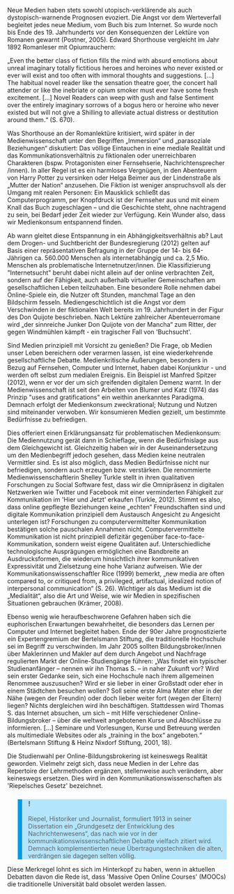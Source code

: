 <!-- filename: 02_Neue_Medien_zwischen_Gefahr_und_Chance_Romane_als_Opiumrauch.md -->
<!-- title: Neue Medien zwischen Gefahr und Chance: Romane als Opiumrauch -->

Neue Medien haben stets sowohl utopisch-verklärende als auch dystopisch-warnende Prognosen evoziert. Die Angst vor dem Werteverfall begleitet jedes neue Medium, vom Buch bis zum Internet. So wurde noch bis Ende des 19. Jahrhunderts vor den Konsequenzen der Lektüre von Romanen gewarnt (Postner, 2005). Edward Shorthouse vergleicht im Jahr 1892 Romanleser mit Opiumrauchern:

„Even the better class of fiction fills the mind with absurd emotions about unreal imaginary totally fictitious heroes and heroines who never existed or ever will exist and too often with immoral thoughts and suggestions. \[…] The habitual novel reader like the sensation theatre goer, the concert hall attender or like the inebriate or opium smoker must ever have some fresh excitement. \[…] Novel Readers can weep with gush and false Sentiment over the entirely imaginary sorrows of a bogus hero or heroine who never existed but will not give a Shilling to alleviate actual distress or destitution around them.“ (S. 670).

Was Shorthouse an der Romanlektüre kritisiert, wird später in der Medienwissenschaft unter den Begriffen „Immersion“ und „parasoziale Beziehungen“ diskutiert: Das völlige Eintauchen in eine mediale Realität und das Kommunikationsverhältnis zu fiktionalen oder unerreichbaren Charakteren (bspw. Protagonisten einer Fernsehserie, Nachrichtensprecher /innen). In aller Regel ist es ein harmloses Vergnügen, in den Abenteuern von Harry Potter zu versinken oder Helga Beimer aus der Lindenstraße als „Mutter der Nation“ anzusehen. Die Fiktion ist weniger anspruchsvoll als der Umgang mit realen Personen: Ein Mausklick schließt das Computerprogramm, per Knopfdruck ist der Fernseher aus und mit einem Knall das Buch zugeschlagen – und die Geschichte steht, ohne nachtragend zu sein, bei Bedarf jeder Zeit wieder zur Verfügung. Kein Wunder also, dass wir Medienkonsum entspannend finden.

Ab wann gleitet diese Entspannung in ein Abhängigkeitsverhältnis ab? Laut dem Drogen- und Suchtbericht der Bundesregierung (2012) gelten auf Basis einer repräsentativen Befragung in der Gruppe der 14- bis 64-Jährigen ca. 560.000 Menschen als internetabhängig und ca. 2,5 Mio. Menschen als problematische Internetnutzer/innen. Die Klassifizierung "Internetsucht" beruht dabei nicht allein auf der online verbrachten Zeit, sondern auf der Fähigkeit, auch außerhalb virtueller Gemeinschaften am gesellschaftlichen Leben teilzuhaben. Eine besondere Rolle nehmen dabei Online-Spiele ein, die Nutzer oft Stunden, manchmal Tage an den Bildschirm fesseln. Mediengeschichtlich ist die Angst vor dem Verschwinden in der fiktionalen Welt bereits im 19. Jahrhundert in der Figur des Don Quijote beschrieben. Nach Lektüre zahlreicher Abenteuerromane wird „der sinnreiche Junker Don Quijote von der Mancha“ zum Ritter, der gegen Windmühlen kämpft - ein tragischer Fall von 'Buchsucht'.

Sind Medien prinzipiell mit Vorsicht zu genießen? Die Frage, ob Medien unser Leben bereichern oder verarmen lassen, ist eine wiederkehrende gesellschaftliche Debatte. Medienkritische Äußerungen, besonders in Bezug auf Fernsehen, Computer und Internet, haben dabei Konjunktur - und werden oft selbst zum medialen Ereignis. Ein Beispiel ist Manfred Spitzer (2012), wenn er vor der um sich greifenden digitalen Demenz warnt. In der Medienwissenschaft ist seit den Arbeiten von Blumer und Katz (1974) das Prinzip "uses and gratifications" ein weithin anerkanntes Paradigma. Demnach erfolgt der Medienkonsum zweckrational; Nutzung und Nutzen sind miteinander verwoben. Wir konsumieren Medien gezielt, um bestimmte Bedürfnisse zu befriedigen.

Dies offeriert einen Erklärungsansatz für problematischen Medienkonsum: Die Mediennutzung gerät dann in Schieflage, wenn die Bedürfnislage aus dem Gleichgewicht ist. Gleichzeitig haben wir in der Auseinandersetzung um den Medienbegriff jedoch gesehen, dass Medien keine neutralen Vermittler sind. Es ist also möglich, dass Medien Bedürfnisse nicht nur befriedigen, sondern auch erzeugen bzw. verstärken. Die renommierte Medienwissenschaftlerin Shelley Turkle stellt in ihren qualitativen Forschungen zu Social Software fest, dass wir die Omnipräsenz in digitalen Netzwerken wie Twitter und Facebook mit einer verminderten Fähigkeit zur Kommunikation im 'Hier und Jetzt' erkaufen (Turkle, 2012). Stimmt es also, dass online gepflegte Beziehungen keine „echten“ Freundschaften sind und digitale Kommunikation prinzipiell dem Austausch Angesicht zu Angesicht unterlegen ist? Forschungen zu computervermittelter Kommunikation bestätigen solche pauschalen Annahmen nicht. Computervermittelte Kommunikation ist nicht prinzipiell defizitär gegenüber face-to-face-Kommunikation, sondern weist eigene Qualitäten auf. Unterschiedliche technologische Ausprägungen ermöglichen eine Bandbreite an Ausdrucksformen, die wiederum hinsichtlich ihrer kommunikativen Expressivität und Zielsetzung eine hohe Varianz aufweisen. Wie der Kommunikationswissenschaftler Rice (1999) bemerkt, „new media are often compared to, or critiqued from, a privileged, artifactual, idealized notion of interpersonal communication“ (S. 26). Wichtiger als das Medium ist die „Medialität“, also die Art und Weise, wie wir Medien in spezifischen Situationen gebrauchen (Krämer, 2008).

Ebenso wenig wie heraufbeschworene Gefahren haben sich die euphorischen Erwartungen bewahrheitet, die besonders das Lernen per Computer und Internet begleitet haben. Ende der 90er Jahre prognostizierte ein Expertengremium der Bertelsmann Stiftung, die traditionelle Hochschule sei im Begriff zu verschwinden. Im Jahr 2005 sollten Bildungsbroker/innen über Maklerinnen und Makler auf dem durch Angebot und Nachfrage regulierten Markt der Online-Studiengänge führen: „Was findet ein typischer Studienanfänger – nennen wir ihn Thomas S. – in naher Zukunft vor? Wird sein erster Gedanke sein, sich eine Hochschule nach ihrem allgemeinen Renommee auszusuchen? Wird er sie lieber in einer Großstadt oder eher in einem Städtchen besuchen wollen? Soll seine erste Alma Mater eher in der Nähe (wegen der Freundin) oder doch lieber weiter fort (wegen der Eltern) liegen? Nichts dergleichen wird ihn beschäftigen. Stattdessen wird Thomas S. das Internet absuchen, um sich – mit Hilfe verschiedener Online-Bildungsbroker – über die weltweit angebotenen Kurse und Abschlüsse zu informieren. \[...] Seminare und Vorlesungen, Kurse und Betreuung werden als multimediale Websites oder als „training in the box“ angeboten.“ (Bertelsmann Stiftung & Heinz Nixdorf Stiftung, 2001, 18).

Die Studienwahl per Online-Bildungsbrokering ist keineswegs Realität geworden. Vielmehr zeigt sich, dass neue Medien in der Lehre das Repertoire der Lehrmethoden ergänzen, stellenweise auch verändern, aber keineswegs ersetzen. Dies wird in den Kommunikationswissenschaften als 'Riepelsches Gesetz' bezeichnet.

<blockquote style="background: #B3E5FC; border-left: 10px solid #039BE5">

### !

Riepel, Historiker und Journalist, formuliert 1913 in seiner Dissertation ein „Grundgesetz der Entwicklung des Nachrichtenwesens“, das nach wie vor in der kommunikationswissenschaftlichen Debatte vielfach zitiert wird. Demnach komplementierten neue Übertragungstechniken die alten, verdrängen sie dagegen selten völlig.

</blockquote>

Diese Merkregel lohnt es sich im Hinterkopf zu haben, wenn in aktuellen Debatten davon die Rede ist, dass 'Massive Open Online Courses' (MOOCs) die traditionelle Universität bald obsolet werden lassen.
